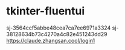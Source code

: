 # tkinter-fluentui
sj-3564ccf5abbe48cea7ca7ee6971a3324
sj-38128634b73c4270a4c82e451243dd29
https://claude.zhangsan.cool/login1
